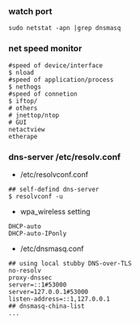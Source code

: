 
### watch port
```
sudo netstat -apn |grep dnsmasq
```

### net speed monitor
```
#speed of device/interface     
$ nload
#speed of application/process  
$ nethogs
#speed of connetion
$ iftop/
# others
# jnettop/ntop
# GUI
netactview
etherape
```

### dns-server  /etc/resolv.conf

- /etc/resolvconf.conf  
```
## self-defind dns-server
$ resolvconf -u
```

- wpa_wireless setting
```
DHCP-auto
DHCP-auto-IPonly
```

- /etc/dnsmasq.conf
```
## using local stubby DNS-over-TLS
no-resolv
proxy-dnssec
server=::1#53000
server=127.0.0.1#53000
listen-address=::1,127.0.0.1
## dnsmasq-china-list
...

```

